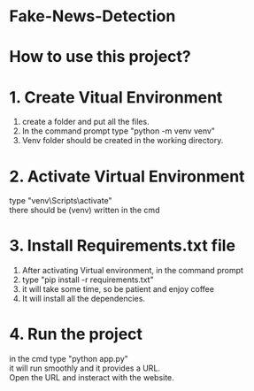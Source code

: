 # Fake-News-Detection

# How to use this project?
# 1. Create Vitual Environment
1. create a folder and put all the files.
2. In the command prompt type "python -m venv venv"
3. Venv folder should be created in the working directory.

# 2. Activate Virtual Environment
type "venv\Scripts\activate"  <br>
there should be (venv) written in the cmd

# 3. Install Requirements.txt file
1. After activating Virtual environment, in the command prompt
2. type "pip install -r requirements.txt"
3. it will take some time, so be patient and enjoy coffee
4. It will install all the dependencies.

# 4. Run the project
in the cmd type "python app.py" <br>
it will run smoothly and it provides a URL. <br>
Open the URL and insteract with the website.
